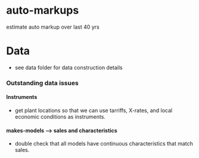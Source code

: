 # auto-markups
estimate auto markup over last 40 yrs

# Data
* see data folder for data construction details

### Outstanding data issues

#### Instruments
* get plant locations so that we can use tarriffs, X-rates, and local economic conditions as instruments.

#### makes-models --> sales and characteristics
* double check that all models have continuous characteristics that match sales. 
